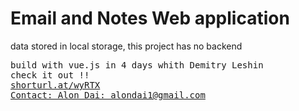 <h1> Email and Notes Web application </h1>
<p> data stored in local storage, this project has no backend </p>
<pre>build with vue.js in 4 days whith Demitry Leshin
check it out !!
<a href="shorturl.at/wyRTX">shorturl.at/wyRTX</h1>
Contact: Alon Dai: alondai1@gmail.com
</pre>
